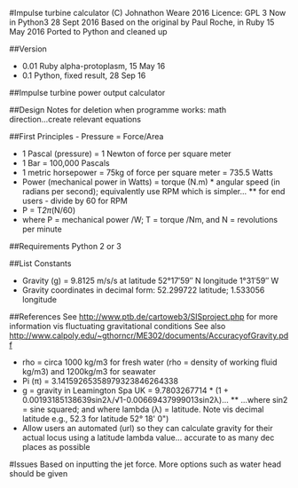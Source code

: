 #Impulse turbine calculator
(C) Johnathon Weare 2016
Licence: GPL 3
Now in Python3 28 Sept 2016
Based on the original by Paul Roche, in Ruby 15 May 2016
Ported to Python and cleaned up

##Version
* 0.01 Ruby alpha-protoplasm, 15 May 16
* 0.1 Python, fixed result, 28 Sep 16

##Impulse turbine power output calculator

##Design Notes for deletion when programme works: math direction...create relevant equations

##First Principles - Pressure = Force/Area
* 1 Pascal (pressure) = 1 Newton of force per square meter
* 1 Bar = 100,000 Pascals
* 1 metric horsepower = 75kg of force per square meter = 735.5 Watts
* Power (mechanical power in Watts) = torque (N.m) * angular speed (in radians per second); equivalently use RPM which is simpler...
** for end users - divide by 60 for RPM
* P = T*2π*(N/60)
* where P = mechanical power /W; T = torque /Nm, and N = revolutions per minute

##Requirements
Python 2 or 3

##List Constants
* Gravity (g) = 9.8125 m/s/s at latitude 52°17′59″ N longitude 1°31′59″ W
* Gravity coordinates in decimal form: 52.299722 latitude; 1.533056 longitude

##References
See http://www.ptb.de/cartoweb3/SISproject.php for more information vis fluctuating gravitational conditions
See also http://www.calpoly.edu/~gthorncr/ME302/documents/AccuracyofGravity.pdf

* rho = circa 1000 kg/m3 for fresh water (rho = density of working fluid kg/m3) and 1200kg/m3 for seawater
* Pi (π) = 3.14159265358979323846264338
* g = gravity in Leamington Spa UK = 9.7803267714 * (1 + 0.00193185138639sin2λ/√1-0.00669437999013sin2λ)...
** ...where sin2 = sine squared; and where lambda (λ) = latitude. Note vis decimal latitude e.g., 52.3 for latitude 52° 18' 0")
* Allow users an automated (url) so they can calculate gravity for their actual locus using a latitude lambda value...
accurate to as many dec places as possible
 
#Issues
Based on inputting the jet force. More options such as water head should be given
